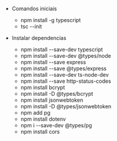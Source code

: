 - Comandos iniciais

  - npm install -g typescript
  - tsc --init

- Instalar dependencias
  - npm install --save-dev typescript
  - npm install --save-dev @types/node
  - npm install --save express
  - npm install --save @types/express
  - npm install --save-dev ts-node-dev
  - npm install --save http-status-codes
  - npm install bcrypt
  - npm install -D @types/bcrypt
  - npm install jsonwebtoken
  - npm install -D @types/jsonwebtoken
  - npm add pg
  - npm install dotenv
  - npm i --save-dev @types/pg
  - npm install cors
